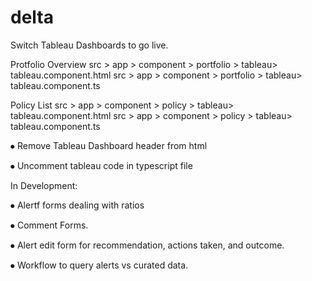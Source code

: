 # delta
 
Switch Tableau Dashboards to go live.

Protfolio Overview 
src > app > component > portfolio > tableau> tableau.component.html
src > app > component > portfolio > tableau> tableau.component.ts

Policy List
src > app > component > policy > tableau> tableau.component.html
src > app > component > policy > tableau> tableau.component.ts

⦁	Remove Tableau Dashboard header from html

⦁	Uncomment tableau code in typescript file


In Development:

⦁	Alertf forms dealing with ratios

⦁	Comment Forms.

⦁	Alert edit form for recommendation, actions taken, and outcome.

⦁	Workflow to query alerts vs curated data.

